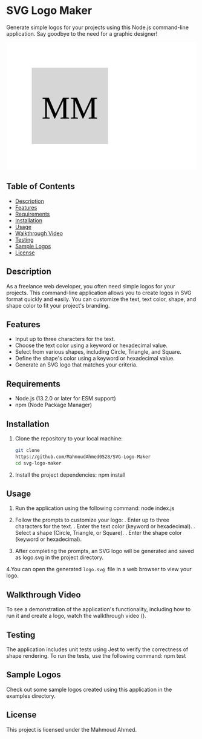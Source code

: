 # SVG Logo Maker

Generate simple logos for your projects using this Node.js command-line application. Say goodbye to the need for a graphic designer!

![Sample Logo](./examples/logo01.svg)

## Table of Contents

- [Description](#description)
- [Features](#features)
- [Requirements](#requirements)
- [Installation](#installation)
- [Usage](#usage)
- [Walkthrough Video](#walkthrough-video)
- [Testing](#testing)
- [Sample Logos](#sample-logos)
- [License](#license)

## Description

As a freelance web developer, you often need simple logos for your projects. This command-line application allows you to create logos in SVG format quickly and easily. You can customize the text, text color, shape, and shape color to fit your project's branding.

## Features

- Input up to three characters for the text.
- Choose the text color using a keyword or hexadecimal value.
- Select from various shapes, including Circle, Triangle, and Square.
- Define the shape's color using a keyword or hexadecimal value.
- Generate an SVG logo that matches your criteria.

## Requirements

- Node.js (13.2.0 or later for ESM support)
- npm (Node Package Manager)

## Installation

1. Clone the repository to your local machine:

   ```bash
   git clone
   https://github.com/MahmoudAhmed0528/SVG-Logo-Maker
   cd svg-logo-maker
   ```

2. Install the project dependencies:
   npm install

## Usage

1. Run the application using the following command:
   node index.js

2. Follow the prompts to customize your logo:
   . Enter up to three characters for the text.
   . Enter the text color (keyword or hexadecimal).
   . Select a shape (Circle, Triangle, or Square).
   . Enter the shape color (keyword or hexadecimal).

3. After completing the prompts, an SVG logo will be generated and saved as logo.svg in the project directory.

4.You can open the generated `logo.svg `file in a web browser to view your logo.

## Walkthrough Video

To see a demonstration of the application's functionality, including how to run it and create a logo, watch the walkthrough video ().

## Testing

The application includes unit tests using Jest to verify the correctness of shape rendering. To run the tests, use the following command:
npm test

## Sample Logos

Check out some sample logos created using this application in the examples directory.

## License

This project is licensed under the Mahmoud Ahmed.
